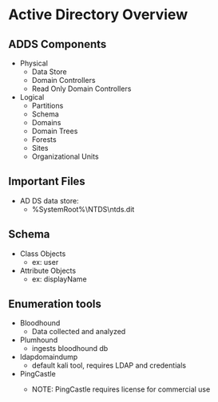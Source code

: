# Active Directory Overview

## ADDS Components
- Physical
    - Data Store
    - Domain Controllers
    - Read Only Domain Controllers
- Logical
    - Partitions
    - Schema
    - Domains
    - Domain Trees
    - Forests
    - Sites
    - Organizational Units

## Important Files
- AD DS data store:
    - %SystemRoot%\NTDS\ntds.dit

## Schema
- Class Objects
    - ex: user
- Attribute Objects
    - ex: displayName

## Enumeration tools ##
- Bloodhound
    - Data collected and analyzed
- Plumhound
    - ingests bloodhound db
- ldapdomaindump
    - default kali tool, requires LDAP and credentials</li>
- PingCastle</li>
    - NOTE: PingCastle requires license for commercial use</li>
